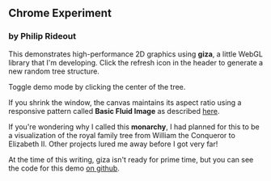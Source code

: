 
## Chrome Experiment
### by **Philip Rideout**

This demonstrates high-performance 2D graphics using **giza**, a little WebGL library that I'm
developing.  Click the refresh icon in the header to generate a new random tree structure.

Toggle demo mode by clicking the center of the tree.

If you shrink the window, the canvas maintains its aspect ratio using a responsive pattern called **Basic Fluid Image** as described [here](http://bradfrost.github.io/this-is-responsive/patterns.html).

If you're wondering why I called this **monarchy**, I had planned for this to be a visualization of the royal family tree from William the Conqueror to Elizabeth II.  Other projects lured me away before I got very far!

At the time of this writing, giza isn't ready for prime time, but you can see the code for this demo [on github](https://github.com/prideout/organic-animation).
